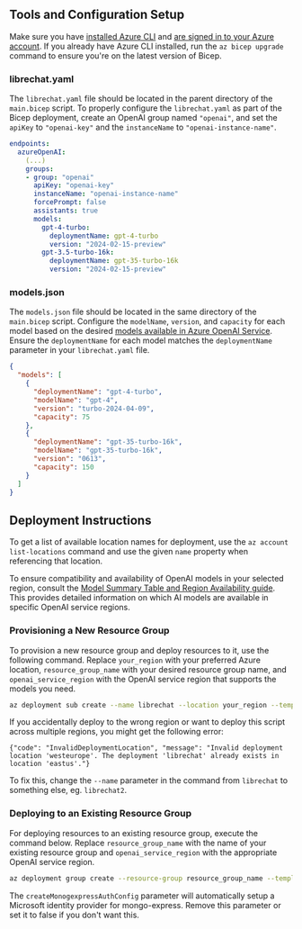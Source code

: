 ## Tools and Configuration Setup

Make sure you have [installed Azure CLI](https://learn.microsoft.com/en-us/cli/azure/install-azure-cli) and [are signed in to your Azure account](https://learn.microsoft.com/en-us/cli/azure/authenticate-azure-cli). If you already have Azure CLI installed, run the `az bicep upgrade` command to ensure you're on the latest version of Bicep.

### librechat.yaml
The `librechat.yaml` file should be located in the parent directory of the `main.bicep` script. To properly configure the `librechat.yaml` as part of the Bicep deployment, create an OpenAI group named `"openai"`, and set the `apiKey` to `"openai-key"` and the `instanceName` to `"openai-instance-name"`.
```yaml
endpoints:
  azureOpenAI:
    (...)
    groups:
    - group: "openai"
      apiKey: "openai-key"
      instanceName: "openai-instance-name"
      forcePrompt: false
      assistants: true
      models:
        gpt-4-turbo:
          deploymentName: gpt-4-turbo
          version: "2024-02-15-preview"
        gpt-3.5-turbo-16k:
          deploymentName: gpt-35-turbo-16k
          version: "2024-02-15-preview"
```

### models.json
The `models.json` file should be located in the same directory of the `main.bicep` script. Configure the `modelName`, `version`, and `capacity` for each model based on the desired [models available in Azure OpenAI Service](https://learn.microsoft.com/en-us/azure/ai-services/openai/concepts/models). Ensure the `deploymentName` for each model matches the `deploymentName` parameter in your `librechat.yaml` file.

```json
{
  "models": [
    {
      "deploymentName": "gpt-4-turbo",
      "modelName": "gpt-4",
      "version": "turbo-2024-04-09",
      "capacity": 75
    },
    {
      "deploymentName": "gpt-35-turbo-16k",
      "modelName": "gpt-35-turbo-16k",
      "version": "0613",
      "capacity": 150
    }
  ]
}
```

## Deployment Instructions

To get a list of available location names for deployment, use the `az account list-locations` command and use the given `name` property when referencing that location.

To ensure compatibility and availability of OpenAI models in your selected region, consult the [Model Summary Table and Region Availability guide](https://learn.microsoft.com/en-us/azure/ai-services/openai/concepts/models#model-summary-table-and-region-availability). This provides detailed information on which AI models are available in specific OpenAI service regions.

### Provisioning a New Resource Group

To provision a new resource group and deploy resources to it, use the following command. Replace `your_region` with your preferred Azure location, `resource_group_name` with your desired resource group name, and `openai_service_region` with the OpenAI service region that supports the models you need.

```bash
az deployment sub create --name librechat --location your_region --template-file .\rg.bicep --parameters resourcegroup=resource_group_name location=your_region openAiService_location=openai_service_region
```
If you accidentally deploy to the wrong region or want to deploy this script across multiple regions, you might get the following error:
```
{"code": "InvalidDeploymentLocation", "message": "Invalid deployment location 'westeurope'. The deployment 'librechat' already exists in location 'eastus'."}
```
To fix this, change the `--name` parameter in the command from `librechat` to something else, eg. `librechat2`.

### Deploying to an Existing Resource Group

For deploying resources to an existing resource group, execute the command below. Replace `resource_group_name` with the name of your existing resource group and `openai_service_region` with the appropriate OpenAI service region.

```bash
az deployment group create --resource-group resource_group_name --template-file .\main.bicep --parameters openAiService_location=openai_service_region createMonogexpressAuthConfig=true
```

The `createMonogexpressAuthConfig` parameter will automatically setup a Microsoft identity provider for mongo-express. Remove this parameter or set it to false if you don't want this.